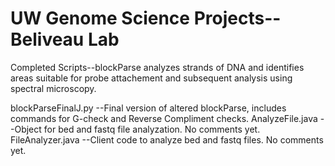 # UW Genome Science Projects--Beliveau Lab

Completed Scripts--blockParse analyzes strands of DNA and identifies areas suitable for probe attachement and subsequent analysis using spectral microscopy.

   
   blockParseFinalJ.py --Final version of altered blockParse, includes commands for G-check and Reverse Compliment checks.
   AnalyzeFile.java --Object for bed and fastq file analyzation. No comments yet.
   FileAnalyzer.java --Client code to analyze bed and fastq files. No comments yet.
